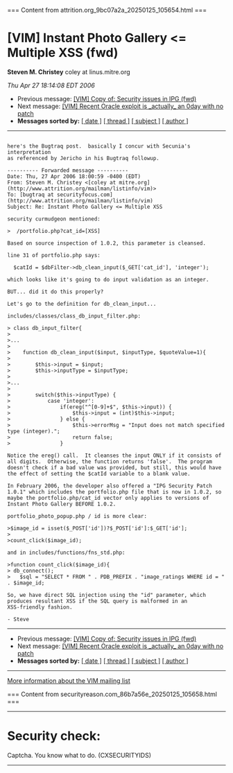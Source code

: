 === Content from attrition.org_9bc07a2a_20250125_105654.html ===

# [VIM] Instant Photo Gallery <= Multiple XSS (fwd)

**Steven M. Christey**
coley at linus.mitre.org

*Thu Apr 27 18:14:08 EDT 2006*

* Previous message: [[VIM] Copy of: Security issues in IPG (fwd)](000732.html)
* Next message: [[VIM] Recent Oracle exploit is \_actually\_ an 0day with no patch](000734.html)
* **Messages sorted by:**
  [[ date ]](date.html#733)
  [[ thread ]](thread.html#733)
  [[ subject ]](subject.html#733)
  [[ author ]](author.html#733)

---

```

here's the Bugtraq post.  basically I concur with Secunia's interpretation
as referenced by Jericho in his Bugtraq followup.

---------- Forwarded message ----------
Date: Thu, 27 Apr 2006 18:00:59 -0400 (EDT)
From: Steven M. Christey <[coley at mitre.org](http://www.attrition.org/mailman/listinfo/vim)>
To: [bugtraq at securityfocus.com](http://www.attrition.org/mailman/listinfo/vim)
Subject: Re: Instant Photo Gallery <= Multiple XSS

security curmudgeon mentioned:

>  /portfolio.php?cat_id=[XSS]

Based on source inspection of 1.0.2, this parameter is cleansed.

line 31 of portfolio.php says:

  $catId = $dbFilter->db_clean_input($_GET['cat_id'], 'integer');

which looks like it's going to do input validation as an integer.

BUT... did it do this properly?

Let's go to the definition for db_clean_input...

includes/classes/class_db_input_filter.php:

> class db_input_filter{
>
>...
>
>    function db_clean_input($input, $inputType, $quoteValue=1){
>
>        $this->input = $input;
>        $this->inputType = $inputType;
>
>...
>
>        switch($this->inputType) {
>            case 'integer':
>                if(ereg("^[0-9]+$", $this->input)) {
>                    $this->input = (int)$this->input;
>                } else {
>                    $this->errorMsg = "Input does not match specified type (integer).";
>                    return false;
>                }

Notice the ereg() call.  It cleanses the input ONLY if it consists of
all digits.  Otherwise, the function returns 'false'.  The program
doesn't check if a bad value was provided, but still, this would have
the effect of setting the $catId variable to a blank value.

In February 2006, the developer also offered a "IPG Security Patch
1.0.1" which includes the portfolio.php file that is now in 1.0.2, so
maybe the portfolio.php/cat_id vector only applies to versions of
Instant Photo Gallery BEFORE 1.0.2.

portfolio_photo_popup.php / id is more clear:

>$image_id = isset($_POST['id'])?$_POST['id']:$_GET['id'];
>
>count_click($image_id);

and in includes/functions/fns_std.php:

>function count_click($image_id){
> db_connect();
>	$sql = "SELECT * FROM " . PDB_PREFIX . "image_ratings WHERE id = " . $image_id;

So, we have direct SQL injection using the "id" parameter, which
produces resultant XSS if the SQL query is malformed in an
XSS-friendly fashion.

- Steve

```

---

* Previous message: [[VIM] Copy of: Security issues in IPG (fwd)](000732.html)
* Next message: [[VIM] Recent Oracle exploit is \_actually\_ an 0day with no patch](000734.html)
* **Messages sorted by:**
  [[ date ]](date.html#733)
  [[ thread ]](thread.html#733)
  [[ subject ]](subject.html#733)
  [[ author ]](author.html#733)

---

[More information about the VIM
mailing list](http://www.attrition.org/mailman/listinfo/vim)



=== Content from securityreason.com_86b7a56e_20250125_105658.html ===


---

# Security check:

Captcha. You know what to do. (CXSECURITYIDS)

---


